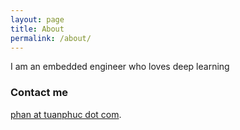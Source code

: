 ```yaml
---
layout: page
title: About
permalink: /about/
---
```


I am an embedded engineer who loves deep learning

### Contact me

[phan at tuanphuc dot com](mailto:phan@tuanphuc.com).
